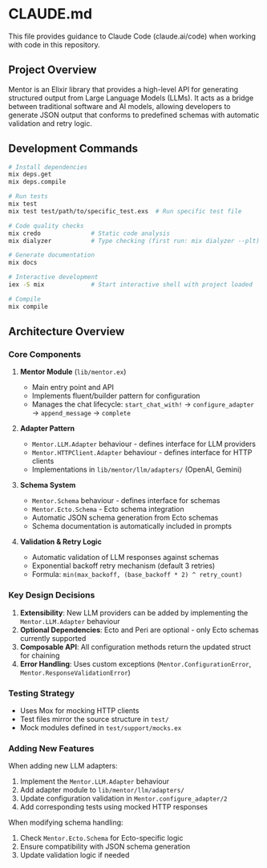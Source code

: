 # CLAUDE.md

This file provides guidance to Claude Code (claude.ai/code) when working with code in this repository.

## Project Overview

Mentor is an Elixir library that provides a high-level API for generating structured output from Large Language Models (LLMs). It acts as a bridge between traditional software and AI models, allowing developers to generate JSON output that conforms to predefined schemas with automatic validation and retry logic.

## Development Commands

```bash
# Install dependencies
mix deps.get
mix deps.compile

# Run tests
mix test
mix test test/path/to/specific_test.exs  # Run specific test file

# Code quality checks
mix credo              # Static code analysis
mix dialyzer           # Type checking (first run: mix dialyzer --plt)

# Generate documentation
mix docs

# Interactive development
iex -S mix             # Start interactive shell with project loaded

# Compile
mix compile
```

## Architecture Overview

### Core Components

1. **Mentor Module** (`lib/mentor.ex`)
   - Main entry point and API
   - Implements fluent/builder pattern for configuration
   - Manages the chat lifecycle: `start_chat_with!` → `configure_adapter` → `append_message` → `complete`

2. **Adapter Pattern**
   - `Mentor.LLM.Adapter` behaviour - defines interface for LLM providers
   - `Mentor.HTTPClient.Adapter` behaviour - defines interface for HTTP clients
   - Implementations in `lib/mentor/llm/adapters/` (OpenAI, Gemini)

3. **Schema System**
   - `Mentor.Schema` behaviour - defines interface for schemas
   - `Mentor.Ecto.Schema` - Ecto schema integration
   - Automatic JSON schema generation from Ecto schemas
   - Schema documentation is automatically included in prompts

4. **Validation & Retry Logic**
   - Automatic validation of LLM responses against schemas
   - Exponential backoff retry mechanism (default 3 retries)
   - Formula: `min(max_backoff, (base_backoff * 2) ^ retry_count)`

### Key Design Decisions

1. **Extensibility**: New LLM providers can be added by implementing the `Mentor.LLM.Adapter` behaviour
2. **Optional Dependencies**: Ecto and Peri are optional - only Ecto schemas currently supported
3. **Composable API**: All configuration methods return the updated struct for chaining
4. **Error Handling**: Uses custom exceptions (`Mentor.ConfigurationError`, `Mentor.ResponseValidationError`)

### Testing Strategy

- Uses Mox for mocking HTTP clients
- Test files mirror the source structure in `test/`
- Mock modules defined in `test/support/mocks.ex`

### Adding New Features

When adding new LLM adapters:
1. Implement the `Mentor.LLM.Adapter` behaviour
2. Add adapter module to `lib/mentor/llm/adapters/`
3. Update configuration validation in `Mentor.configure_adapter/2`
4. Add corresponding tests using mocked HTTP responses

When modifying schema handling:
1. Check `Mentor.Ecto.Schema` for Ecto-specific logic
2. Ensure compatibility with JSON schema generation
3. Update validation logic if needed